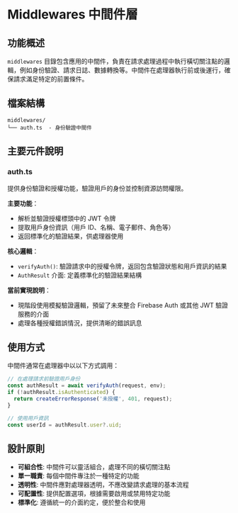 # Middlewares 中間件層

## 功能概述

`middlewares` 目錄包含應用的中間件，負責在請求處理過程中執行橫切關注點的邏輯，例如身份驗證、請求日誌、數據轉換等。中間件在處理器執行前或後運行，確保請求滿足特定的前置條件。

## 檔案結構

```
middlewares/
└── auth.ts  - 身份驗證中間件
```

## 主要元件說明

### auth.ts

提供身份驗證和授權功能，驗證用戶的身份並控制資源訪問權限。

**主要功能**：
- 解析並驗證授權標頭中的 JWT 令牌
- 提取用戶身份資訊（用戶 ID、名稱、電子郵件、角色等）
- 返回標準化的驗證結果，供處理器使用

**核心邏輯**：
- `verifyAuth()`: 驗證請求中的授權令牌，返回包含驗證狀態和用戶資訊的結果
- `AuthResult` 介面: 定義標準化的驗證結果結構

**當前實現說明**：
- 現階段使用模擬驗證邏輯，預留了未來整合 Firebase Auth 或其他 JWT 驗證服務的介面
- 處理各種授權錯誤情況，提供清晰的錯誤訊息

## 使用方式

中間件通常在處理器中以以下方式調用：

```typescript
// 在處理請求前驗證用戶身份
const authResult = await verifyAuth(request, env);
if (!authResult.isAuthenticated) {
  return createErrorResponse('未授權', 401, request);
}

// 使用用戶資訊
const userId = authResult.user?.uid;
```

## 設計原則

- **可組合性**: 中間件可以靈活組合，處理不同的橫切關注點
- **單一職責**: 每個中間件專注於一種特定的功能
- **透明性**: 中間件應對處理器透明，不應改變請求處理的基本流程
- **可配置性**: 提供配置選項，根據需要啟用或禁用特定功能
- **標準化**: 遵循統一的介面約定，便於整合和使用
